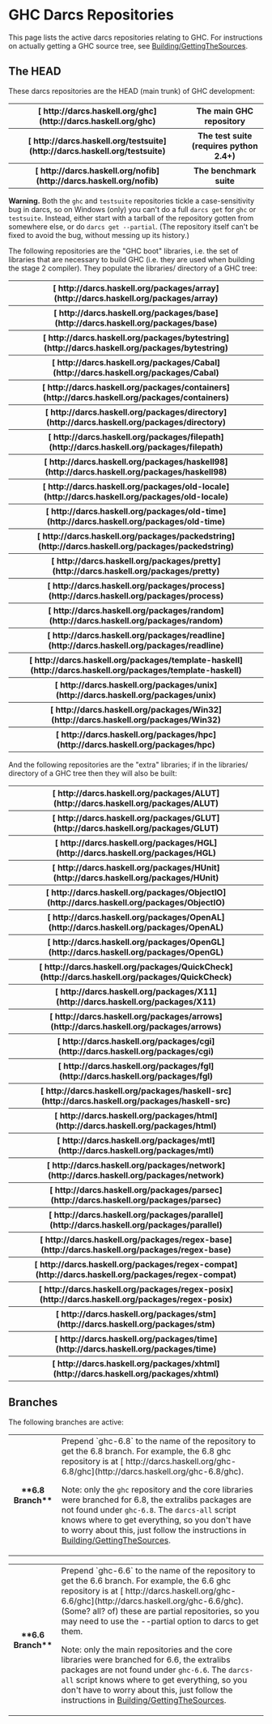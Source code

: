 


# GHC Darcs Repositories



This page lists the active darcs repositories relating to GHC.  For instructions on actually getting a GHC source tree, see [Building/GettingTheSources](building/getting-the-sources).


## The HEAD



These darcs repositories are the HEAD (main trunk) of GHC development:


<table><tr><th>[
http://darcs.haskell.org/ghc](http://darcs.haskell.org/ghc)</th>
<th>The main GHC repository
</th></tr>
<tr><th>[
http://darcs.haskell.org/testsuite](http://darcs.haskell.org/testsuite)</th>
<th>The test suite (requires python 2.4+) 
</th></tr>
<tr><th>[ http://darcs.haskell.org/nofib](http://darcs.haskell.org/nofib)</th>
<th>The benchmark suite
</th></tr></table>



**Warning.**  Both the `ghc` and `testsuite` repositories tickle a case-sensitivity bug in darcs, so on Windows (only) you can't do a full `darcs get` for `ghc` or `testsuite`.  Instead, either start with a tarball of the repository gotten from somewhere else, or do `darcs get --partial`.  (The repository itself can't be fixed to avoid the bug, without messing up its history.)



The following repositories are the "GHC boot" libraries, i.e. the set of libraries that are necessary to build GHC (i.e. they are used when building the stage 2 compiler). They populate the libraries/ directory of a GHC tree:


<table><tr><th>[
http://darcs.haskell.org/packages/array](http://darcs.haskell.org/packages/array)
</th></tr>
<tr><th>[
http://darcs.haskell.org/packages/base](http://darcs.haskell.org/packages/base)
</th></tr>
<tr><th>[
http://darcs.haskell.org/packages/bytestring](http://darcs.haskell.org/packages/bytestring)
</th></tr>
<tr><th>[
http://darcs.haskell.org/packages/Cabal](http://darcs.haskell.org/packages/Cabal)
</th></tr>
<tr><th>[
http://darcs.haskell.org/packages/containers](http://darcs.haskell.org/packages/containers)
</th></tr>
<tr><th>[
http://darcs.haskell.org/packages/directory](http://darcs.haskell.org/packages/directory)
</th></tr>
<tr><th>[
http://darcs.haskell.org/packages/filepath](http://darcs.haskell.org/packages/filepath)
</th></tr>
<tr><th>[
http://darcs.haskell.org/packages/haskell98](http://darcs.haskell.org/packages/haskell98)
</th></tr>
<tr><th>[
http://darcs.haskell.org/packages/old-locale](http://darcs.haskell.org/packages/old-locale)
</th></tr>
<tr><th>[
http://darcs.haskell.org/packages/old-time](http://darcs.haskell.org/packages/old-time)
</th></tr>
<tr><th>[
http://darcs.haskell.org/packages/packedstring](http://darcs.haskell.org/packages/packedstring)
</th></tr>
<tr><th>[
http://darcs.haskell.org/packages/pretty](http://darcs.haskell.org/packages/pretty)
</th></tr>
<tr><th>[
http://darcs.haskell.org/packages/process](http://darcs.haskell.org/packages/process)
</th></tr>
<tr><th>[
http://darcs.haskell.org/packages/random](http://darcs.haskell.org/packages/random)
</th></tr>
<tr><th>[
http://darcs.haskell.org/packages/readline](http://darcs.haskell.org/packages/readline)
</th></tr>
<tr><th>[
http://darcs.haskell.org/packages/template-haskell](http://darcs.haskell.org/packages/template-haskell)
</th></tr>
<tr><th>[
http://darcs.haskell.org/packages/unix](http://darcs.haskell.org/packages/unix)
</th></tr>
<tr><th>[
http://darcs.haskell.org/packages/Win32](http://darcs.haskell.org/packages/Win32)
</th></tr>
<tr><th>[
http://darcs.haskell.org/packages/hpc](http://darcs.haskell.org/packages/hpc)
</th></tr></table>



And the following repositories are the "extra" libraries; if in the libraries/ directory of a GHC tree then they will also be built:


<table><tr><th>[
http://darcs.haskell.org/packages/ALUT](http://darcs.haskell.org/packages/ALUT)
</th></tr>
<tr><th>[
http://darcs.haskell.org/packages/GLUT](http://darcs.haskell.org/packages/GLUT)
</th></tr>
<tr><th>[
http://darcs.haskell.org/packages/HGL](http://darcs.haskell.org/packages/HGL)
</th></tr>
<tr><th>[
http://darcs.haskell.org/packages/HUnit](http://darcs.haskell.org/packages/HUnit)
</th></tr>
<tr><th>[
http://darcs.haskell.org/packages/ObjectIO](http://darcs.haskell.org/packages/ObjectIO)
</th></tr>
<tr><th>[
http://darcs.haskell.org/packages/OpenAL](http://darcs.haskell.org/packages/OpenAL)
</th></tr>
<tr><th>[
http://darcs.haskell.org/packages/OpenGL](http://darcs.haskell.org/packages/OpenGL)
</th></tr>
<tr><th>[
http://darcs.haskell.org/packages/QuickCheck](http://darcs.haskell.org/packages/QuickCheck)
</th></tr>
<tr><th>[
http://darcs.haskell.org/packages/X11](http://darcs.haskell.org/packages/X11)
</th></tr>
<tr><th>[
http://darcs.haskell.org/packages/arrows](http://darcs.haskell.org/packages/arrows)
</th></tr>
<tr><th>[
http://darcs.haskell.org/packages/cgi](http://darcs.haskell.org/packages/cgi)
</th></tr>
<tr><th>[
http://darcs.haskell.org/packages/fgl](http://darcs.haskell.org/packages/fgl)
</th></tr>
<tr><th>[
http://darcs.haskell.org/packages/haskell-src](http://darcs.haskell.org/packages/haskell-src)
</th></tr>
<tr><th>[
http://darcs.haskell.org/packages/html](http://darcs.haskell.org/packages/html)
</th></tr>
<tr><th>[
http://darcs.haskell.org/packages/mtl](http://darcs.haskell.org/packages/mtl)
</th></tr>
<tr><th>[
http://darcs.haskell.org/packages/network](http://darcs.haskell.org/packages/network)
</th></tr>
<tr><th>[
http://darcs.haskell.org/packages/parsec](http://darcs.haskell.org/packages/parsec)
</th></tr>
<tr><th>[
http://darcs.haskell.org/packages/parallel](http://darcs.haskell.org/packages/parallel)
</th></tr>
<tr><th>[
http://darcs.haskell.org/packages/regex-base](http://darcs.haskell.org/packages/regex-base)
</th></tr>
<tr><th>[
http://darcs.haskell.org/packages/regex-compat](http://darcs.haskell.org/packages/regex-compat)
</th></tr>
<tr><th>[
http://darcs.haskell.org/packages/regex-posix](http://darcs.haskell.org/packages/regex-posix)
</th></tr>
<tr><th>[
http://darcs.haskell.org/packages/stm](http://darcs.haskell.org/packages/stm)
</th></tr>
<tr><th>[
http://darcs.haskell.org/packages/time](http://darcs.haskell.org/packages/time)
</th></tr>
<tr><th>[
http://darcs.haskell.org/packages/xhtml](http://darcs.haskell.org/packages/xhtml)
</th></tr></table>


## Branches



The following branches are active:


<table><tr><th>**6.8 Branch**</th>
<td>
Prepend `ghc-6.8` to the name of the repository to get the 6.8 branch.  For example,
the 6.8 ghc repository is at [
http://darcs.haskell.org/ghc-6.8/ghc](http://darcs.haskell.org/ghc-6.8/ghc). 

Note: only the `ghc` repository and the core libraries were branched for 6.8, the
extralibs packages are not found under `ghc-6.8`.  The `darcs-all` script knows
where to get everything, so you don't have to worry about this, just follow the
instructions in [Building/GettingTheSources](building/getting-the-sources).
</td></tr></table>


<table><tr><th>**6.6 Branch**</th>
<td>
Prepend `ghc-6.6` to the name of the repository to get the 6.6 branch.  For example,
the 6.6 ghc repository is at [
http://darcs.haskell.org/ghc-6.6/ghc](http://darcs.haskell.org/ghc-6.6/ghc). (Some? all? of) these
are partial repositories, so you may need to use the --partial option to darcs to get them.

Note: only the main repositories and the core libraries were branched for 6.6, the
extralibs packages are not found under `ghc-6.6`.  The `darcs-all` script knows
where to get everything, so you don't have to worry about this, just follow the
instructions in [Building/GettingTheSources](building/getting-the-sources).
</td></tr></table>


